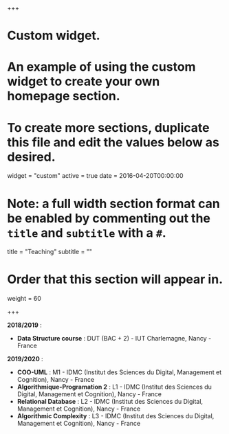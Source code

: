 +++
# Custom widget.
# An example of using the custom widget to create your own homepage section.
# To create more sections, duplicate this file and edit the values below as desired.
widget = "custom"
active = true
date = 2016-04-20T00:00:00

# Note: a full width section format can be enabled by commenting out the `title` and `subtitle` with a `#`.
title = "Teaching"
subtitle = ""

# Order that this section will appear in.
weight = 60

+++

 __2018/2019__ :
 
 
 
 
 
* __Data Structure course__ : DUT (BAC + 2) - IUT Charlemagne, Nancy - France


 __2019/2020__ :
 
 
 
 
 
* __COO-UML__ : M1  - IDMC (Institut des Sciences du Digital, Management et Cognition), Nancy - France
* __Algorithmique-Programation 2__ : L1  - IDMC (Institut des Sciences du Digital, Management et Cognition), Nancy - France
* __Relational Database__ : L2 - IDMC (Institut des Sciences du Digital, Management et Cognition), Nancy - France
* __Algorithmic Complexity__ : L3 - IDMC (Institut des Sciences du Digital, Management et Cognition), Nancy - France

